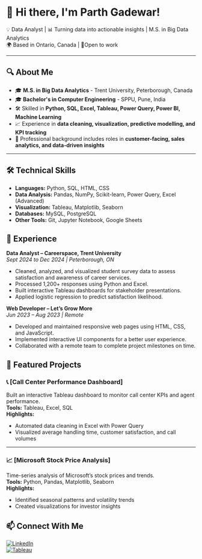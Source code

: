 # 👋 Hi there, I'm Parth Gadewar!  

💡 Data Analyst | 📊 Turning data into actionable insights | M.S. in Big Data Analytics  
🌍 Based in Ontario, Canada | 🎯Open to work

---

## 🔍 About Me
- 🎓 **M.S. in Big Data Analytics** - Trent University, Peterborough, Canada  
- 🎓 **Bachelor's in Computer Engineering** - SPPU, Pune, India
- 🛠 Skilled in **Python, SQL, Excel, Tableau, Power Query, Power BI, Machine Learning**  
- 📈 Experience in **data cleaning, visualization, predictive modelling, and KPI tracking**  
- 💼 Professional background includes roles in **customer-facing, sales analytics, and data-driven insights**  

---

## 🛠 Technical Skills
- **Languages:** Python, SQL, HTML, CSS  
- **Data Analysis:** Pandas, NumPy, Scikit-learn, Power Query, Excel (Advanced)  
- **Visualization:** Tableau, Matplotlib, Seaborn  
- **Databases:** MySQL, PostgreSQL  
- **Other Tools:** Git, Jupyter Notebook, Google Sheets


## 💼 Experience

**Data Analyst – Careerspace, Trent University**  
*Sept 2024 to Dec 2024 | Peterborough, ON*  
- Cleaned, analyzed, and visualized student survey data to assess satisfaction and awareness of career services.  
- Processed 1,200+ responses using Python and Excel.  
- Built interactive Tableau dashboards for stakeholder presentations.  
- Applied logistic regression to predict satisfaction likelihood.  

**Web Developer – Let’s Grow More**  
*Jun 2023 – Aug 2023 | Remote*  
- Developed and maintained responsive web pages using HTML, CSS, and JavaScript.  
- Implemented interactive UI components for a better user experience.  
- Collaborated with a remote team to complete project milestones on time.



## 🚀 Featured Projects

### 📞 [Call Center Performance Dashboard]
Built an interactive Tableau dashboard to monitor call center KPIs and agent performance.  
**Tools:** Tableau, Excel, SQL  
**Highlights:**
- Automated data cleaning in Excel with Power Query  
- Visualized average handling time, customer satisfaction, and call volumes  

---

### 📈 [Microsoft Stock Price Analysis]
Time-series analysis of Microsoft’s stock prices and trends.  
**Tools:** Python, Pandas, Matplotlib, Seaborn  
**Highlights:**
- Identified seasonal patterns and volatility trends  
- Created visualizations for investor insights


## 📫 Connect With Me
[![LinkedIn](https://img.shields.io/badge/LinkedIn-Connect-blue)](https://www.linkedin.com/in/contactparthgadewar/)  
[![Tableau](https://img.shields.io/badge/Tableau-Public-orange)](https://public.tableau.com/app/profile/parth.ratnakar.gadewar/vizzes)  


